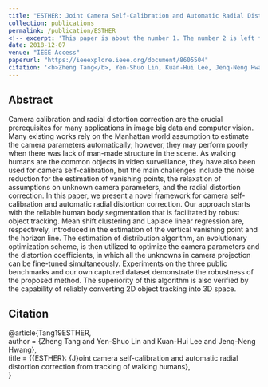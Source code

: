 ```yaml
---
title: "ESTHER: Joint Camera Self-Calibration and Automatic Radial Distortion Correction from Tracking of Walking Humans"
collection: publications
permalink: /publication/ESTHER
<!-- excerpt: 'This paper is about the number 1. The number 2 is left for future work.' -->
date: 2018-12-07
venue: "IEEE Access"
paperurl: "https://ieeexplore.ieee.org/document/8605504"
citation: '<b>Zheng Tang</b>, Yen-Shuo Lin, Kuan-Hui Lee, Jenq-Neng Hwang and Jen-Hui Chuang. "ESTHER: Joint Camera Self-Calibration and Automatic Radial Distortion Correction from Tracking of Walking Humans". <i>IEEE Access</i>. vol. 7, no. 1, pp. 10754-10766. 2019.'
---
```

## Abstract
Camera calibration and radial distortion correction are the crucial prerequisites for many applications in image big data and computer vision. Many existing works rely on the Manhattan world assumption to estimate the camera parameters automatically; however, they may perform poorly when there was lack of man-made structure in the scene. As walking humans are the common objects in video surveillance, they have also been used for camera self-calibration, but the main challenges include the noise reduction for the estimation of vanishing points, the relaxation of assumptions on unknown camera parameters, and the radial distortion correction. In this paper, we present a novel framework for camera self-calibration and automatic radial distortion correction. Our approach starts with the reliable human body segmentation that is facilitated by robust object tracking. Mean shift clustering and Laplace linear regression are, respectively, introduced in the estimation of the vertical vanishing point and the horizon line. The estimation of distribution algorithm, an evolutionary optimization scheme, is then utilized to optimize the camera parameters and the distortion coefficients, in which all the unknowns in camera projection can be fine-tuned simultaneously. Experiments on the three public benchmarks and our own captured dataset demonstrate the robustness of the proposed method. The superiority of this algorithm is also verified by the capability of reliably converting 2D object tracking into 3D space.


## Citation
@article{Tang19ESTHER,  
author = {Zheng Tang and Yen-Shuo Lin and Kuan-Hui Lee and Jenq-Neng Hwang},  
title = {{ESTHER}: {J}oint camera self-calibration and automatic radial distortion correction from tracking of walking humans},  
}